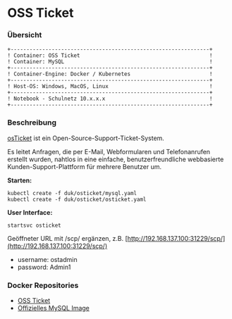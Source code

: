 OSS Ticket
==========

### Übersicht 

    +---------------------------------------------------------------+
    ! Container: OSS Ticket                                         !	
    ! Container: MySQL                                              !	
    +---------------------------------------------------------------+
    ! Container-Engine: Docker / Kubernetes                         !	
    +---------------------------------------------------------------+
    ! Host-OS: Windows, MacOS, Linux                                !	
    +---------------------------------------------------------------+
    ! Notebook - Schulnetz 10.x.x.x                                 !                 
    +---------------------------------------------------------------+

### Beschreibung

[osTicket](http://osticket.com/) ist ein Open-Source-Support-Ticket-System. 

Es leitet Anfragen, die per E-Mail, Webformularen und Telefonanrufen erstellt wurden, nahtlos in eine einfache, benutzerfreundliche webbasierte Kunden-Support-Plattform für mehrere Benutzer um.

**Starten:**

	kubectl create -f duk/osticket/mysql.yaml
	kubectl create -f duk/osticket/osticket.yaml

**User Interface:**

	startsvc osticket
	
Geöffneter URL mit /scp/ ergänzen, z.B. [http://192.168.137.100:31229/scp/](http://192.168.137.100:31229/scp/)	
	
* username: ostadmin
* password: Admin1
	
### Docker Repositories

* [OSS Ticket](https://hub.docker.com/r/campbellsoftwaresolutions/osticket/)
* [Offizielles MySQL Image](https://hub.docker.com/_/mysql/) 